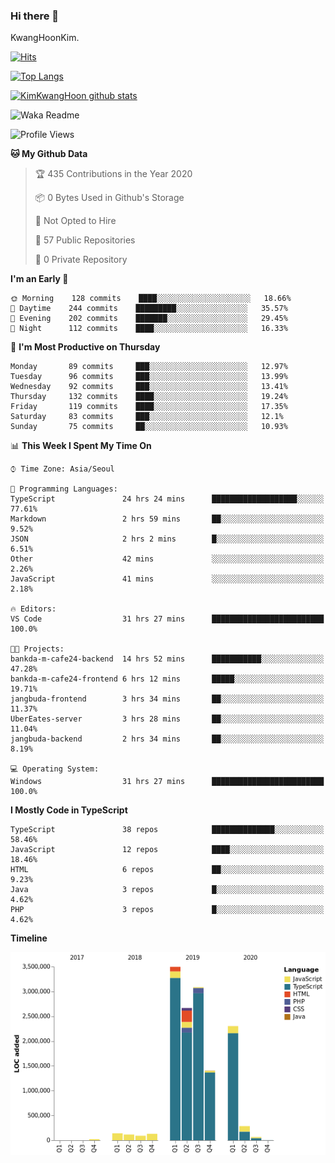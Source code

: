### Hi there 👋

KwangHoonKim.

[![Hits](https://hits.seeyoufarm.com/api/count/incr/badge.svg?url=https%3A%2F%2Fgithub.com%2Frhkdgns95)](https://hits.seeyoufarm.com)  

[![Top Langs](https://github-readme-stats.vercel.app/api/top-langs/?username=rhkdgns95&layout=compact)](https://github.com/anuraghazra/github-readme-stats)   

[![KimKwangHoon github stats](https://github-readme-stats.vercel.app/api?username=rhkdgns95&show_icons=true)](https://github.com/anuraghazra/github-readme-stats)  



<!--
**rhkdgns95/rhkdgns95** is a ✨ _special_ ✨ repository because its `README.md` (this file) appears on your GitHub profile.

Here are some ideas to get you started:

- 🔭 I’m currently working on ...
- 🌱 I’m currently learning ...
- 👯 I’m looking to collaborate on ...
- 🤔 I’m looking for help with ...
- 💬 Ask me about ...
- 📫 How to reach me: ...
- 😄 Pronouns: ...
- ⚡ Fun fact: ...
-->



![Waka Readme](https://github.com/rhkdgns95/rhkdgns95/workflows/Waka%20Readme/badge.svg)
<!--START_SECTION:waka-->
![Profile Views](http://img.shields.io/badge/Profile%20Views-8-blue)

**🐱 My Github Data** 

> 🏆 435 Contributions in the Year 2020
 > 
> 📦 0 Bytes Used in Github's Storage 
 > 
> 🚫 Not Opted to Hire
 > 
> 📜 57 Public Repositories
 > 
> 🔑 0 Private Repository 
 > 
**I'm an Early 🐤** 

```text
🌞 Morning    128 commits    ████░░░░░░░░░░░░░░░░░░░░░   18.66% 
🌆 Daytime    244 commits    █████████░░░░░░░░░░░░░░░░   35.57% 
🌃 Evening    202 commits    ███████░░░░░░░░░░░░░░░░░░   29.45% 
🌙 Night      112 commits    ████░░░░░░░░░░░░░░░░░░░░░   16.33%

```
📅 **I'm Most Productive on Thursday** 

```text
Monday       89 commits     ███░░░░░░░░░░░░░░░░░░░░░░   12.97% 
Tuesday      96 commits     ███░░░░░░░░░░░░░░░░░░░░░░   13.99% 
Wednesday    92 commits     ███░░░░░░░░░░░░░░░░░░░░░░   13.41% 
Thursday     132 commits    ████░░░░░░░░░░░░░░░░░░░░░   19.24% 
Friday       119 commits    ████░░░░░░░░░░░░░░░░░░░░░   17.35% 
Saturday     83 commits     ███░░░░░░░░░░░░░░░░░░░░░░   12.1% 
Sunday       75 commits     ██░░░░░░░░░░░░░░░░░░░░░░░   10.93%

```


📊 **This Week I Spent My Time On** 

```text
⌚︎ Time Zone: Asia/Seoul

💬 Programming Languages: 
TypeScript               24 hrs 24 mins      ███████████████████░░░░░░   77.61% 
Markdown                 2 hrs 59 mins       ██░░░░░░░░░░░░░░░░░░░░░░░   9.52% 
JSON                     2 hrs 2 mins        █░░░░░░░░░░░░░░░░░░░░░░░░   6.51% 
Other                    42 mins             ░░░░░░░░░░░░░░░░░░░░░░░░░   2.26% 
JavaScript               41 mins             ░░░░░░░░░░░░░░░░░░░░░░░░░   2.18%

🔥 Editors: 
VS Code                  31 hrs 27 mins      █████████████████████████   100.0%

🐱‍💻 Projects: 
bankda-m-cafe24-backend  14 hrs 52 mins      ███████████░░░░░░░░░░░░░░   47.28% 
bankda-m-cafe24-frontend 6 hrs 12 mins       █████░░░░░░░░░░░░░░░░░░░░   19.71% 
jangbuda-frontend        3 hrs 34 mins       ██░░░░░░░░░░░░░░░░░░░░░░░   11.37% 
UberEates-server         3 hrs 28 mins       ██░░░░░░░░░░░░░░░░░░░░░░░   11.04% 
jangbuda-backend         2 hrs 34 mins       ██░░░░░░░░░░░░░░░░░░░░░░░   8.19%

💻 Operating System: 
Windows                  31 hrs 27 mins      █████████████████████████   100.0%

```

**I Mostly Code in TypeScript** 

```text
TypeScript               38 repos            ██████████████░░░░░░░░░░░   58.46% 
JavaScript               12 repos            ████░░░░░░░░░░░░░░░░░░░░░   18.46% 
HTML                     6 repos             ██░░░░░░░░░░░░░░░░░░░░░░░   9.23% 
Java                     3 repos             █░░░░░░░░░░░░░░░░░░░░░░░░   4.62% 
PHP                      3 repos             █░░░░░░░░░░░░░░░░░░░░░░░░   4.62%

```


**Timeline**

![Chart not found](https://github.com/rhkdgns95/rhkdgns95/blob/master/charts/bar_graph.png) 


<!--END_SECTION:waka-->
